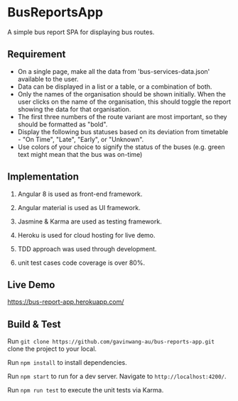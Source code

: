 # BusReportsApp
A simple bus report SPA for displaying bus routes.

## Requirement

- On a single page, make all the data from 'bus-services-data.json' available to the user.
- Data can be displayed in a list or a table, or a combination of both.
- Only the names of the organisation should be shown initially. When the user clicks on the name of the organisation, this should toggle the report showing the data for that organisation.
- The first three numbers of the route variant are most important, so they should be formatted as "bold".
- Display the following bus statuses based on its deviation from timetable - "On Time", "Late", "Early", or "Unknown".
- Use colors of your choice to signify the status of the buses (e.g. green text might mean that the bus was on-time)

## Implementation
1. Angular 8 is used as front-end framework.

2. Angular material is used as UI framework.

3. Jasmine & Karma are used as testing framework.

4. Heroku is used for cloud hosting for live demo.

5. TDD approach was used through development.

6. unit test cases code coverage is over 80%.

## Live Demo
https://bus-report-app.herokuapp.com/

## Build & Test
Run `git clone https://github.com/gavinwang-au/bus-reports-app.git` clone the project to your local.

Run `npm install` to install dependencies.  

Run `npm start` to run for a dev server. Navigate to `http://localhost:4200/`.

Run `npm run test` to execute the unit tests via Karma.




